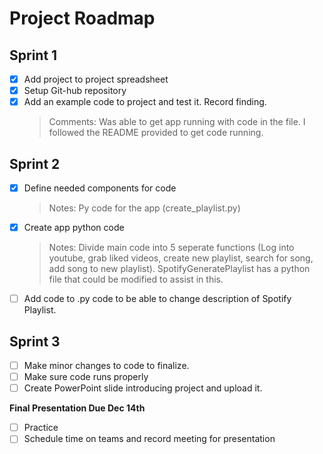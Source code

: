 # Project Roadmap

## Sprint 1
- [x] Add project to project spreadsheet
- [x] Setup Git-hub repository
- [x] Add an example code to project and test it. Record finding.
  > Comments: Was able to get app running with code in the file. I followed the README provided to get code running.
  
## Sprint 2
- [x] Define needed components for code
  > Notes: Py code for the app (create_playlist.py)
- [x] Create app python code
  > Notes: Divide main code into 5 seperate functions (Log into youtube, grab liked videos, create new playlist, search for song, add song to new playlist). SpotifyGeneratePlaylist has a python file that could be modified to assist in this. 
- [ ] Add code to .py code to be able to change description of Spotify Playlist.
## Sprint 3
- [ ] Make minor changes to code to finalize.
- [ ] Make sure code runs properly
- [ ] Create PowerPoint slide introducing project and upload it.

**Final Presentation Due Dec 14th**
- [ ] Practice 
- [ ] Schedule time on teams and record meeting for presentation
